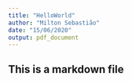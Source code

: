 ```yaml
---
title: "HelloWorld"
author: "Milton Sebastião"
date: "15/06/2020"
output: pdf_document
---
```


## This is a markdown file


